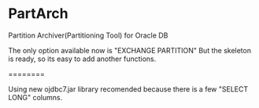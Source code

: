PartArch
========
Partition Archiver(Partitioning Tool) for Oracle DB

The only option available now is "EXCHANGE PARTITION"
But the skeleton is ready, so its easy to add another functions.

========

Using new ojdbc7.jar library recomended because there is a few "SELECT LONG" columns.


